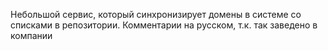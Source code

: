 Небольшой сервис, который синхронизирует домены в системе со списками в репозитории. Комментарии на русском, т.к. так заведено в компании
